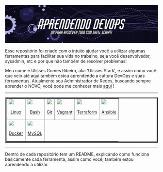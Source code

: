 <img src='aprendendo-devops-cover.png'>


Esse repositório foi criado com o intuito ajudar você a utilizar algumas ferramentas para facilitar sua vida no trabalho, seja você desenvolvedor, sysadmin, etc e por que não também de resolver problemas!

Meu nome é Ulisses Gomes Ribeiro, aka 'Ulisses Stark', e assim como você que veio até aqui também estou aprendendo a cultura DevOps e suas ferramentas. Atualmente sou Administrador de Redes, buscando sempre aprender o NOVO, você pode me conhecer mais <a href='https://github.com/UlissesRibeiro'>aqui</a> !

<hr>

<table border="4" align=center>
    <!--<tr>
        <th>Name</th>
        <th>Location</th>
        <th>Photo</th>
    </tr>-->
    <tr>
        <td>
        <img src="https://cdn.jsdelivr.net/gh/devicons/devicon/icons/linux/linux-original.svg" / width=100>
        <p align=center>
        <a href='https://github.com/UlissesRibeiro/aprendendo-devops/tree/master/linux'>Linux</a>
        </p>
        </td>
        <td>
        <img src="https://cdn.jsdelivr.net/gh/devicons/devicon/icons/bash/bash-original.svg" / width=100>
        <p align=center>
        <a href='https://github.com/UlissesRibeiro/aprendendo-devops/tree/master/bash'>Bash</a>
        </p>
        </td>
        <td>
        <img src="https://cdn.jsdelivr.net/gh/devicons/devicon/icons/git/git-original.svg" / width=100>
        <p align=center>
        <a href='https://github.com/UlissesRibeiro/curso_devops/tree/master/git'>Git</a>
        </p>
        </td>
        <td>
        <img src="https://cdn.jsdelivr.net/gh/devicons/devicon/icons/vagrant/vagrant-original.svg" / width=100>
        <p align=center>
        <a href='https://github.com/UlissesRibeiro/curso_devops/tree/master/vagrant_labs'>Vagrant</a>
        </p>
        </td>
        <td>
        <img src="https://cdn.jsdelivr.net/gh/devicons/devicon/icons/terraform/terraform-original.svg" / width=100>
        <p align=center>
        <a href='https://github.com/UlissesRibeiro/curso_devops/tree/master/terraform'>Terraform</a>
        </p>
        </td>
        <td>
        <img src="https://cdn.jsdelivr.net/gh/devicons/devicon/icons/ansible/ansible-original.svg" / width=100>
        <p align=center>
        <a href='https://github.com/UlissesRibeiro/curso_devops/tree/master/ansible_labs'>Ansible</a>
        </p>
        </td>
    </tr>
    <tr>
        <td>
        <img src="https://cdn.jsdelivr.net/gh/devicons/devicon/icons/docker/docker-original.svg" / width=100>
        <p align=center>
        <a href='https://github.com/UlissesRibeiro/aprendendo-devops/tree/master/docker'>Docker</a>
        </p>
        </td>
        <td>
        <img src="https://cdn.jsdelivr.net/gh/devicons/devicon/icons/mysql/mysql-original.svg" / width=100>
        <p align=center>
        <a href='https://github.com/UlissesRibeiro/aprendendo-devops/tree/master/mysql'>MySQL</a>
        </p>
        </td>
        <!--<td>
        <img src="https://cdn.jsdelivr.net/gh/devicons/devicon/icons/git/git-original.svg" / width=100>
        <p align=center>
        <a href='https://github.com/UlissesRibeiro/curso_devops/tree/master/git'>Git</a>
        </p>
        </td>
        <td>
        <img src="https://cdn.jsdelivr.net/gh/devicons/devicon/icons/vagrant/vagrant-original.svg" / width=100>
        <p align=center>
        <a href='https://github.com/UlissesRibeiro/curso_devops/tree/master/vagrant'>Vagrant</a>
        </p>
        </td>
        <td>
        <img src="https://cdn.jsdelivr.net/gh/devicons/devicon/icons/terraform/terraform-original.svg" / width=100>
        <p align=center>
        <a href='https://github.com/UlissesRibeiro/curso_devops/tree/master/git'>Terraform</a>
        </p>
        </td>
        <td>
        <img src="https://cdn.jsdelivr.net/gh/devicons/devicon/icons/ansible/ansible-original.svg" / width=100>
        <p align=center>
        <a href='https://github.com/UlissesRibeiro/curso_devops/tree/master/ansible'>Ansible</a>
        </p>
        </td>-->
    </tr>
</table>

<hr>
<link rel="stylesheet" href="https://cdn.jsdelivr.net/gh/devicons/devicon@v2.15.1/devicon.min.css">
<link rel="stylesheet" href="https://cdn.jsdelivr.net/gh/devicons/devicon@v2.15.1/devicon.min.css">
<link rel="stylesheet" href="https://cdn.jsdelivr.net/gh/devicons/devicon@v2.15.1/devicon.min.css">
          


Dentro de cada repositório tem um README, explicando como funciona basicamente cada ferramenta, assim como você, também estou aprendendo a utilizar.
